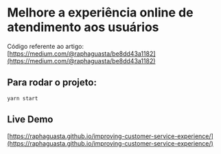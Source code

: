 # Melhore a experiência online de atendimento aos usuários

Código referente ao artigo: [https://medium.com/@raphaguasta/be8dd43a1182](https://medium.com/@raphaguasta/be8dd43a1182)

## Para rodar o projeto:
```
yarn start
```

## Live Demo
[https://raphaguasta.github.io/improving-customer-service-experience/](https://raphaguasta.github.io/improving-customer-service-experience/)